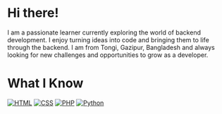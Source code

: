 <h1>Hi there!</h1>

I am a passionate learner currently exploring the world of backend development. I enjoy turning ideas into code and bringing them to life through the backend. I am from Tongi, Gazipur, Bangladesh and always looking for new challenges and opportunities to grow as a developer.

<h1>What I Know</h1>

[![HTML](https://img.shields.io/badge/-HTML-orange)](https://www.example.com)
[![CSS](https://img.shields.io/badge/-CSS-blue)](https://www.example.com)
[![PHP](https://img.shields.io/badge/-PHP-purple)](https://www.example.com)
[![Python](https://img.shields.io/badge/-Python-yellow)](https://www.example.com)
